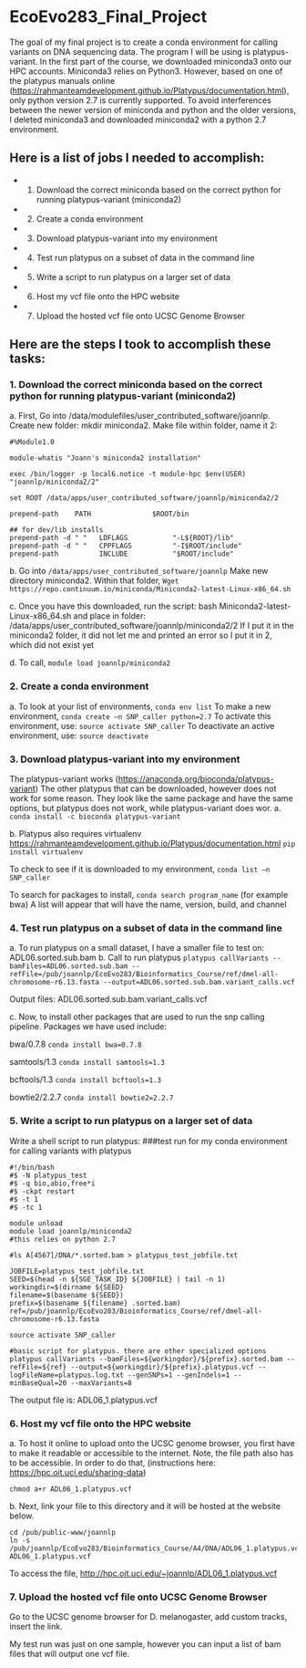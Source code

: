 # EcoEvo283_Final_Project

The goal of my final project is to create a conda environment for calling variants on DNA sequencing data. The program I will be using is platypus-variant. In the first part of the course, we downloaded miniconda3 onto our HPC accounts. Miniconda3 relies on Python3. However, based on one of the platypus manuals online (https://rahmanteamdevelopment.github.io/Platypus/documentation.html), only python version 2.7 is currently supported. To avoid interferences between the newer version of miniconda and python and the older versions, I deleted miniconda3 and downloaded miniconda2 with a python 2.7 environment. 

## Here is a list of jobs I needed to accomplish:
* 1. Download the correct miniconda based on the correct python for running platypus-variant (miniconda2)
* 2. Create a conda environment
* 3. Download platypus-variant into my environment
* 4. Test run platypus on a subset of data in the command line
* 5. Write a script to run platypus on a larger set of data
* 6. Host my vcf file onto the HPC website
* 7. Upload the hosted vcf file onto UCSC Genome Browser

## Here are the steps I took to accomplish these tasks:
### 1. Download the correct miniconda based on the correct python for running platypus-variant (miniconda2)
a. First, Go into /data/modulefiles/user_contributed_software/joannlp. Create new folder: mkdir miniconda2. Make file within folder, name it 2: 
```
#%Module1.0

module-whatis "Joann's miniconda2 installation"

exec /bin/logger -p local6.notice -t module-hpc $env(USER) "joannlp/miniconda2/2"

set ROOT /data/apps/user_contributed_software/joannlp/miniconda2/2

prepend-path    PATH               $ROOT/bin

## for dev/lib installs
prepend-path -d " "   LDFLAGS           "-L${ROOT}/lib"
prepend-path -d " "   CPPFLAGS          "-I$ROOT/include"
prepend-path          INCLUDE           "$ROOT/include"
```
b. Go into ```/data/apps/user_contributed_software/joannlp``` Make new directory miniconda2. Within that folder, 
```Wget https://repo.continuum.io/miniconda/Miniconda2-latest-Linux-x86_64.sh```

c. Once you have this downloaded, run the script: bash Miniconda2-latest-Linux-x86_64.sh 
and place in folder: /data/apps/user_contributed_software/joannlp/miniconda2/2
If I put it in the miniconda2 folder, it did not let me and printed an error so I put it in 2, which did not exist yet


d. To call, ```module load joannlp/miniconda2```


### 2. Create a conda environment
a. To look at your list of environments, ```conda env list``` 
To make a new environment, ```conda create –n SNP_caller python=2.7```
To activate this environment, use: ```source activate SNP_caller```
To deactivate an active environment, use: ```source deactivate```

### 3. Download platypus-variant into my environment
The platypus-variant works (https://anaconda.org/bioconda/platypus-variant)
The other platypus that can be downloaded, however does not work for some reason. They look like the same package and have the same options, but platypus does not work, while platypus-variant does wor. 
a. ```conda install -c bioconda platypus-variant```

b. Platypus also requires virtualenv
https://rahmanteamdevelopment.github.io/Platypus/documentation.html
```pip install virtualenv```

To check to see if it is downloaded to my environment, ```conda list –n SNP_caller```

To search for packages to install, ```conda search program_name``` (for example bwa)
A list will appear that will have the name, version, build, and channel 

### 4. Test run platypus on a subset of data in the command line
a. To run platypus on a small dataset, I have a smaller file to test on:
ADL06.sorted.sub.bam
b. Call to run platypus
```platypus callVariants --bamFiles=ADL06.sorted.sub.bam --refFile=/pub/joannlp/EcoEvo283/Bioinformatics_Course/ref/dmel-all-chromosome-r6.13.fasta --output=ADL06.sorted.sub.bam.variant_calls.vcf```

Output files: ADL06.sorted.sub.bam.variant_calls.vcf

c. Now, to install other packages that are used to run the snp calling pipeline. 
Packages we have used include:

bwa/0.7.8 ```conda install bwa=0.7.8```

samtools/1.3 ```conda install samtools=1.3```

bcftools/1.3 ```conda install bcftools=1.3```

bowtie2/2.2.7 ```conda install bowtie2=2.2.7```

### 5. Write a script to run platypus on a larger set of data
Write a shell script to run platypus:
###test run for my conda environment for calling variants with platypus
```
#!/bin/bash
#$ -N platypus_test
#$ -q bio,abio,free*i
#$ -ckpt restart
#$ -t 1
#$ -tc 1

module unload
module load joannlp/miniconda2
#this relies on python 2.7

#ls A[4567]/DNA/*.sorted.bam > platypus_test_jobfile.txt

JOBFILE=platypus_test_jobfile.txt
SEED=$(head -n ${SGE_TASK_ID} ${JOBFILE} | tail -n 1)
workingdir=$(dirname ${SEED}
filename=$(basename ${SEED})
prefix=$(basename ${filename} .sorted.bam)
ref=/pub/joannlp/EcoEvo283/Bioinformatics_Course/ref/dmel-all-chromosome-r6.13.fasta

source activate SNP_caller

#basic script for platypus. there are other specialized options
platypus callVariants --bamFiles=${workingdor}/${prefix}.sorted.bam --refFile=${ref} --output=${workingdir}/${prefix}.platypus.vcf --logFileName=platypus.log.txt --genSNPs=1 --genIndels=1 --minBaseQual=20 --maxVariants=8
```
The output file is: ADL06_1.platypus.vcf

### 6. Host my vcf file onto the HPC website
a. To host it online to upload onto the UCSC genome browser, you first have to make it readable or accessible to the internet. Note, the file path also has to be accessible. In order to do that, (instructions here: https://hpc.oit.uci.edu/sharing-data) 

```chmod a+r ADL06_1.platypus.vcf```

b. Next, link your file to this directory and it will be hosted at the website below.  

```
cd /pub/public-www/joannlp
ln -s /pub/joannlp/EcoEvo283/Bioinformatics_Course/A4/DNA/ADL06_1.platypus.vcf ADL06_1.platypus.vcf
```
To access the file, 
http://hpc.oit.uci.edu/~joannlp/ADL06_1.platypus.vcf

### 7. Upload the hosted vcf file onto UCSC Genome Browser
Go to the UCSC genome browser for D. melanogaster, add custom tracks, insert the link.

My test run was just on one sample, however you can input a list of bam files that will output one vcf file. 
